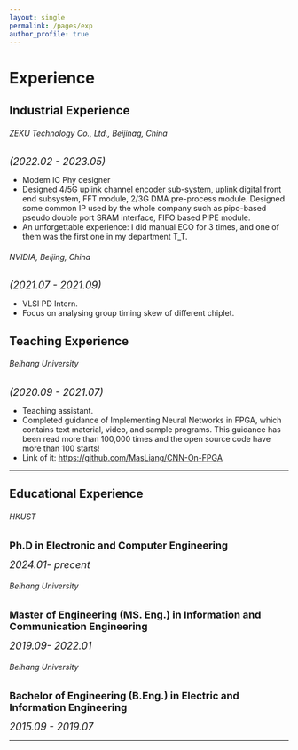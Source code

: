 ```yaml
---
layout: single
permalink: /pages/exp
author_profile: true
---
```

# Experience

## Industrial Experience 

###### ZEKU Technology Co., Ltd., Beijinag, China
*<font size=4>(2022.02 - 2023.05) </font>* 
- Modem IC Phy designer
- Designed 4/5G uplink channel encoder sub-system, uplink digital front end subsystem, FFT module, 2/3G DMA pre-process module. Designed some common IP used by the whole company such as pipo-based pseudo double port SRAM interface, FIFO based PIPE module. 
- An unforgettable experience: I did manual ECO for 3 times, and one of them was the first one in my department T_T. 

###### NVIDIA, Beijing, China 
*<font size=4>(2021.07 - 2021.09) </font>*
- VLSI PD Intern.
- Focus on analysing group timing skew of different chiplet. 

## Teaching Experience

###### Beihang University
*<font size=4>(2020.09 - 2021.07)</font>* 

- Teaching assistant.
- Completed guidance of Implementing Neural Networks in FPGA, which contains text material, video, and sample programs. This guidance has been read more than 100,000 times and the open source code have more than 100 starts!
- Link of it: https://github.com/MasLiang/CNN-On-FPGA

___

##  Educational Experience 

###### HKUST

**<font size=4>Ph.D in Electronic and Computer Engineering</font>**

*<font size=4>2024.01- precent</font>* 

###### Beihang University

**<font size=4>Master of Engineering (MS. Eng.) in Information and Communication Engineering</font>**

*<font size=4>2019.09- 2022.01</font>* 

###### Beihang University

**<font size=4>Bachelor of Engineering (B.Eng.) in Electric and Information Engineering</font>**

*<font size=4>2015.09 - 2019.07</font>* 

___